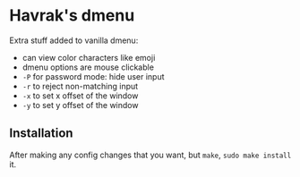 # Havrak's dmenu

Extra stuff added to vanilla dmenu:

- can view color characters like emoji
- dmenu options are mouse clickable
- `-P` for password mode: hide user input
- `-r` to reject non-matching input
- `-x` to set x offset of the window
- `-y` to set y offset of the window

## Installation

After making any config changes that you want, but `make`, `sudo make install` it.

